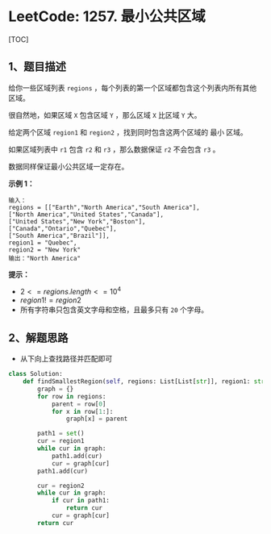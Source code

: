 # LeetCode: 1257. 最小公共区域

[TOC]

## 1、题目描述

给你一些区域列表 `regions` ，每个列表的第一个区域都包含这个列表内所有其他区域。

很自然地，如果区域 `X` 包含区域 `Y` ，那么区域 `X`  比区域 `Y` 大。

给定两个区域 `region1` 和 `region2` ，找到同时包含这两个区域的 最小 区域。

如果区域列表中 `r1` 包含 `r2` 和 `r3` ，那么数据保证 `r2` 不会包含 `r3` 。

数据同样保证最小公共区域一定存在。

 

**示例 1：**

```
输入：
regions = [["Earth","North America","South America"],
["North America","United States","Canada"],
["United States","New York","Boston"],
["Canada","Ontario","Quebec"],
["South America","Brazil"]],
region1 = "Quebec",
region2 = "New York"
输出："North America"
```

**提示：**

-   $2 <= regions.length <= 10^4$
-   $region1 != region2$
-   所有字符串只包含英文字母和空格，且最多只有 `20` 个字母。



## 2、解题思路

-   从下向上查找路径并匹配即可



```python
class Solution:
    def findSmallestRegion(self, regions: List[List[str]], region1: str, region2: str) -> str:
        graph = {}
        for row in regions:
            parent = row[0]
            for x in row[1:]:
                graph[x] = parent

        path1 = set()
        cur = region1
        while cur in graph:
            path1.add(cur)
            cur = graph[cur]
        path1.add(cur)

        cur = region2
        while cur in graph:
            if cur in path1:
                return cur
            cur = graph[cur]
        return cur
```

